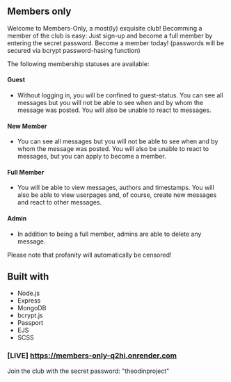 ## Members only

Welcome to Members-Only, a most(ly) exquisite club!
Becomming a member of the club is easy: Just sign-up and become a full member by entering the secret password.
Become a member today!
(passwords will be secured via bcrypt password-hasing function)

The following membership statuses are available:

#### Guest

- Without logging in, you will be confined to guest-status. You can see all messages but you will not be able to see when and by whom the message was posted. You will also be unable to react to messages.

#### New Member

- You can see all messages but you will not be able to see when and by whom the message was posted. You will also be unable to react to messages, but you can apply to become a member.

#### Full Member

- You will be able to view messages, authors and timestamps. You will also be able to view userpages and, of course, create new messages and react to other messages.

#### Admin

- In addition to being a full member, admins are able to delete any message.

Please note that profanity will automatically be censored!

## Built with

- Node.js
- Express
- MongoDB
- bcrypt.js
- Passport
- EJS
- SCSS

### [LIVE] https://members-only-q2hi.onrender.com

Join the club with the secret password: "theodinproject"
